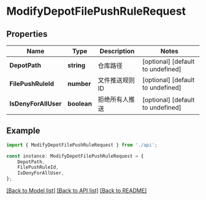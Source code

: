 # ModifyDepotFilePushRuleRequest


## Properties

Name | Type | Description | Notes
------------ | ------------- | ------------- | -------------
**DepotPath** | **string** | 仓库路径 | [optional] [default to undefined]
**FilePushRuleId** | **number** | 文件推送规则 ID | [optional] [default to undefined]
**IsDenyForAllUser** | **boolean** | 拒绝所有人推送 | [optional] [default to undefined]

## Example

```typescript
import { ModifyDepotFilePushRuleRequest } from './api';

const instance: ModifyDepotFilePushRuleRequest = {
    DepotPath,
    FilePushRuleId,
    IsDenyForAllUser,
};
```

[[Back to Model list]](../README.md#documentation-for-models) [[Back to API list]](../README.md#documentation-for-api-endpoints) [[Back to README]](../README.md)
